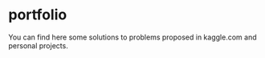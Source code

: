 # portfolio
You can find here some solutions to problems proposed in kaggle.com
and personal projects.
